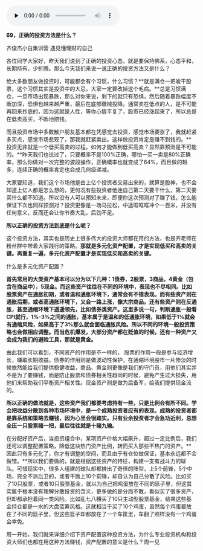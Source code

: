<audio id="audio" controls="" preload="none"> <source id="mp3" src="04/69，正确的投资方法是什么？.mp3"> </audio>


**69，正确的投资方法是什么？**

齐俊杰小白集训营 遇见懂理财的自己

各位同学大家好，昨天我们说到了正确的投资心态，就是要保持佛系，心态平和，长期持有，少折腾。那么今天我们来说一说正确的投资方法又是什么？

绝大多数朋友做投资时，可能都会有个习惯，什么习惯？**就是满仓一把唆干股票，这个习惯其实是投资中的大忌，大家一定要改掉这个毛病。**总是习惯满仓，一旦市场出现暴跌，那么对你来说，剩下的就只有恐惧，然后随着暴跌幅度不断加深，恐惧也越来越严重，最后在底部缴械投降。通常卖在低点的人，是不可能再回来抄底的，因为这就是人性，等你心情平复了，股市已经涨起来了，所以总是在低卖高买，不断地赔钱。

而且投资市场中多数散户朋友基本都在凭感觉去投资，感觉市场要涨了，我就赶紧多买点，感觉市场悲观了，那我就赶紧卖出。这样做投资肯定是赚不到钱的。**投资无非就是一个低买高卖的过程，如何才能做到低买高卖？显然靠预测是不可能的。**昨天我们也说过了，只要概率不是100%正确，哪怕一买一卖是80%正确率，那么你做对一次完整的波段操作，正确概率也就变成了64%，而且做的越多，连续正确的概率肯定也会成几何级递减。

大家要知道，我们这个市场他是由上亿个投资者交易出来的，就算是股神，也不会知道上亿人都是怎么想的，更何况有些投资者他连自己第二天要干什么，第二天要买什么都不知道。所以没有人可以预知未来，即便你这次预测对了赚了钱，怎么能保证下次也同样预测对？投资更像是一场马拉松，中途哐哐哐冲个一百米，并没有任何意义，反而还会让你节奏大乱，后劲不足。

**所以正确的投资方法到底是什么呢？**

这个投资方法，其实也是历史上很多伟大的投资大师都在用的方法，也是齐老师在粉丝群中带着大家践行的策略。**那就是多元化资产配置，才是实现低买和高卖的关键。再重复一遍，多元化资产配置才是实现低买和高卖的关键。**

什么是多元化资产配置？

**首先常用的大类资产基本可以分为以下几种：1债券，2股票，3商品，4黄金（包含在商品中），5现金。而这些资产往往在不同的环境中，表现也不尽相同。比如股票资产在通胀初期，或者温和通胀环境下，通常会有不错表现。而有些资产则在通胀后期，或者高通胀环境下，又会一路上涨，像大宗商品。还有些资产则在反通胀，甚至通缩环境下遥遥领先，比如债券类资产。这里多说一句，判断通胀一般看CPI就行，1%-3%之间的通胀，基本属于是温和的低通胀环境，如果低于1%就会有通缩风险，如果高于了3%那么就会面临通胀风险。所以不同的环境一般投资策略也会做相应调整。而当危机爆发，大部分资产都在贬值的时候，还有一种资产又会成为我们的避险工具，那就是黄金。**

由此我们可以看到，不同资产的作用是不一样的，
股票的作用一般是参与经济增长，赚取长期收益。债券的作用则是做波动性保护，在通缩环境股市一片惨淡的时候依然能给我们提供稳健收益，商品、黄金则更像是我们的守门员，用他们其实并不是为了要赚钱，而是防止股票和债券相关性趋同的时候，避免产生过大损失，用他们来帮助我们平衡资产相关性。现金资产则是做为后备军，给我们提供现金流的。

**所以正确的做法就是，这些资产我们都要考虑持有一些，只是比例会有所不同。学会把收益分散到各种市场环境中，是一个成熟投资者应有的表现，成熟的投资者都是靠系统和策略去赚钱，因为心里会很踏实。只有业余投资者才会急功近利，总想全压一只股票赌一把，最后往往就是十赌九输。**

在分配好资产后，当投资组合中，某项资产价格大幅飙升，超过一定比例后，我们还可以调整配置策略，降低这块热门资产比例，转而买入那些不热门的资产。**因此只有多元化了，你才有调整的空间，而且由于有仓位做保证，基本永远都不会做错。**所以我们要做的，就是根据这些资产的特征，构建一支有战斗力的球队。可惜现实中，很多人组建的球队却都排出了奇怪的阵型，上5个前锋，5个中场，完全不派后卫的，或者干脆上10个前锋，却自认为自己分散了风险。比如买了10只股票，或者10只股票基金，就以为自己把鸡蛋放在不同的篮子里，但这其实属于根本没有理解分散投资的含义，更多做的是分而不散，看似买了很多资产，但却都承担着同一类风险。比如乱七八糟买了10只主动型股票基金，结果这些基金持仓都是一水的大盘蓝筹风格。这就相当于买了10个鸡蛋，虽然每个鸡蛋都放在了不同的篮子里，但这些篮子却都放在了一个车筐里，车翻了照样没有一个鸡蛋会幸免。

周一开始，我们就来详细介绍下资产配置这种投资方法，为什么专业投资机构和投资大师们也都在用这种方法赚钱，资产配置的意义是什么？周一见
